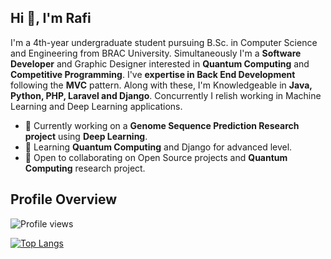 <!--
### Hi there 👋


**Abdullah-Hasan-Sajjad/Abdullah-Hasan-Sajjad** is a ✨ _special_ ✨ repository because its `README.md` (this file) appears on your GitHub profile.

Here are some ideas to get you started:

- 🔭 I’m currently working on ...
- 🌱 I’m currently learning ...
- 👯 I’m looking to collaborate on ...
- 🤔 I’m looking for help with ...
- 💬 Ask me about ...
- 📫 How to reach me: ...
- 😄 Pronouns: ...
- ⚡ Fun fact: ...
-->
## Hi 👋, I'm Rafi

I'm a 4th-year undergraduate student pursuing B.Sc. in Computer Science and Engineering from BRAC University. Simultaneously I'm a **Software Developer** and Graphic Designer interested in **Quantum Computing** and **Competitive Programming**.
I've **expertise in Back End Development** following the **MVC** pattern.
Along with these, I'm Knowledgeable in **Java, Python, PHP, Laravel and Django**.
Concurrently I relish working in Machine Learning and Deep Learning applications.

- 🔱 Currently working on a **Genome Sequence Prediction Research project** using **Deep Learning**.
- 🌱 Learning **Quantum Computing** and Django for advanced level.
- 🤝 Open to collaborating on Open Source projects and **Quantum Computing** research project.


## Profile Overview

![Profile views](https://gpvc.arturio.dev/Abdullah-Hasan-Sajjad)

[![Top Langs](https://github-readme-stats.vercel.app/api/top-langs/?username=Abdullah-Hasan-Sajjad)](https://github.com/anuraghazra/github-readme-stats)
